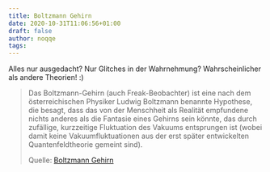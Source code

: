 ```yaml
---
title: Boltzmann Gehirn
date: 2020-10-31T11:06:56+01:00
draft: false
author: noqqe
tags:
---
```


Alles nur ausgedacht? Nur Glitches in der Wahrnehmung? Wahrscheinlicher als
andere Theorien! :)

> Das Boltzmann-Gehirn (auch Freak-Beobachter) ist eine nach dem
> österreichischen Physiker Ludwig Boltzmann benannte Hypothese, die besagt,
> dass das von der Menschheit als Realität empfundene nichts anderes als die
> Fantasie eines Gehirns sein könnte, das durch zufällige, kurzzeitige
> Fluktuation des Vakuums entsprungen ist (wobei damit keine Vakuumfluktuationen
> aus der erst später entwickelten Quantenfeldtheorie gemeint sind).
>
> Quelle: [Boltzmann Gehirn](https://de.wikipedia.org/wiki/Boltzmann-Gehirn)
